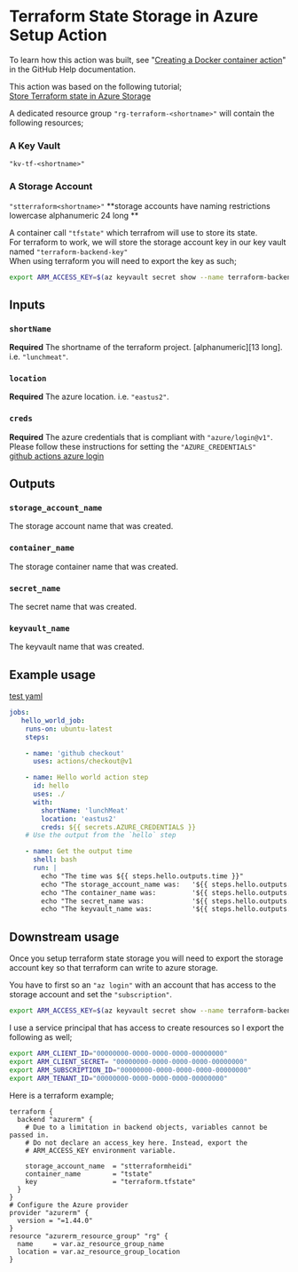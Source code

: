 # Terraform State Storage in Azure Setup Action

To learn how this action was built, see "[Creating a Docker container action](https://help.github.com/en/articles/creating-a-docker-container-action)" in the GitHub Help documentation.

This action was based on the following tutorial;  
[Store Terraform state in Azure Storage](https://docs.microsoft.com/en-us/azure/terraform/terraform-backend) 

A dedicated resource group `"rg-terraform-<shortname>"` will contain the following resources;  
### A Key Vault
`"kv-tf-<shortname>"`
### A Storage Account
`"stterraform<shortname>"` **storage accounts have naming restrictions lowercase alphanumeric 24 long **  

A container call `"tfstate"` which terrafrom will use to store its state.  
For terraform to work, we will store the storage account key in our key vault named `"terraform-backend-key"`  
When using terraform you will need to export the key as such;
```bash
export ARM_ACCESS_KEY=$(az keyvault secret show --name terraform-backend-key --vault-name kv-tf-<shortname> --query value -o tsv)
```



## Inputs

### `shortName`

**Required** The shortname of the terraform project.  [alphanumeric][13 long]. i.e.  `"lunchmeat"`.

### `location`

**Required** The azure location. i.e.  `"eastus2"`.

### `creds`  

**Required** The azure credentials that is compliant with `"azure/login@v1"`.
Please follow these instructions for setting the `"AZURE_CREDENTIALS"`  
[github actions azure login](https://github.com/Azure/login)  


## Outputs

### `storage_account_name`

The storage account name that was created.

### `container_name`

The storage container name that was created.

### `secret_name`

The secret name that was created.

### `keyvault_name`

The keyvault name that was created.
    
    
## Example usage

[test yaml](.github/workflows/test.yml)  

```yaml
jobs:
   hello_world_job:
    runs-on: ubuntu-latest
    steps:

    - name: 'github checkout'
      uses: actions/checkout@v1

    - name: Hello world action step
      id: hello
      uses: ./
      with:
        shortName: 'lunchMeat'
        location: 'eastus2'
        creds: ${{ secrets.AZURE_CREDENTIALS }}
    # Use the output from the `hello` step

    - name: Get the output time
      shell: bash
      run: |
        echo "The time was ${{ steps.hello.outputs.time }}"
        echo "The storage_account_name was:   '${{ steps.hello.outputs.storage_account_name }}'"
        echo "The container_name was:         '${{ steps.hello.outputs.container_name }}'"
        echo "The secret_name was:            '${{ steps.hello.outputs.secret_name }}'"
        echo "The keyvault_name was:          '${{ steps.hello.outputs.keyvault_name }}'"
```

## Downstream usage
Once you setup terraform state storage you will need to export the storage account key so that terraform can write to azure storage.  

You have to first so an `"az login"` with an account that has access to the storage account and set the `"subscription"`.  

```bash
export ARM_ACCESS_KEY=$(az keyvault secret show --name terraform-backend-key --vault-name kv-tf-<short-name> --query value -o tsv)
```
I use a service principal that has access to create resources so I export the following as well; 
```bash
export ARM_CLIENT_ID="00000000-0000-0000-0000-00000000"
export ARM_CLIENT_SECRET= "00000000-0000-0000-0000-00000000"
export ARM_SUBSCRIPTION_ID="00000000-0000-0000-0000-00000000"
export ARM_TENANT_ID="00000000-0000-0000-0000-00000000"
```

Here is a terraform example; 
```
terraform {
  backend "azurerm" {
    # Due to a limitation in backend objects, variables cannot be passed in.
    # Do not declare an access_key here. Instead, export the
    # ARM_ACCESS_KEY environment variable.

    storage_account_name  = "stterraformheidi"
    container_name        = "tstate"
    key                   = "terraform.tfstate"
  }
}
# Configure the Azure provider
provider "azurerm" {
  version = "=1.44.0"
}
resource "azurerm_resource_group" "rg" {
  name     = var.az_resource_group_name
  location = var.az_resource_group_location
}
```
